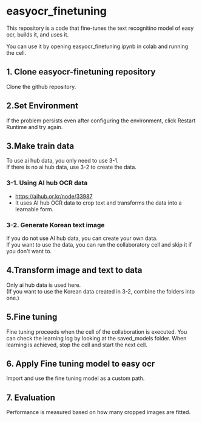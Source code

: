 # easyocr_finetuning
This repository is a code that fine-tunes the text recognitino model of easy ocr, builds it, and uses it.
  
You can use it by opening easyocr_finetuning.ipynb in colab and running the cell.


## 1. Clone easyocr-finetuning repository 
Clone the github repository.


## 2.Set Environment
If the problem persists even after configuring the environment, click Restart Runtime and try again.


## 3.Make train data
To use ai hub data, you only need to use 3-1.   
If there is no ai hub data, use 3-2 to create the data.

### 3-1. Using AI hub OCR data
- https://aihub.or.kr/node/33987
- It uses AI hub OCR data to crop text and transforms the data into a learnable form.

### 3-2. Generate Korean text image
If you do not use AI hub data, you can create your own data.  
If you want to use the data, you can run the collaboratory cell and skip it if you don't want to.

## 4.Transform image and text to data
Only ai hub data is used here.   
(If you want to use the Korean data created in 3-2, combine the folders into one.)

## 5.Fine tuning
Fine tuning proceeds when the cell of the collaboration is executed.
You can check the learning log by looking at the saved_models folder.
When learning is achieved, stop the cell and start the next cell.

## 6. Apply Fine tuning model to easy ocr 
Import and use the fine tuning model as a custom path.

## 7. Evaluation
Performance is measured based on how many cropped images are fitted.


